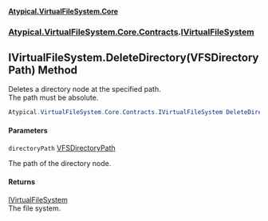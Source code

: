 #### [Atypical.VirtualFileSystem.Core](VirtualFileSystem.md 'VirtualFileSystem')
### [Atypical.VirtualFileSystem.Core.Contracts](VirtualFileSystem.md#Atypical.VirtualFileSystem.Core.Contracts 'Atypical.VirtualFileSystem.Core.Contracts').[IVirtualFileSystem](IVirtualFileSystem.md 'Atypical.VirtualFileSystem.Core.Contracts.IVirtualFileSystem')

## IVirtualFileSystem.DeleteDirectory(VFSDirectoryPath) Method

Deletes a directory node at the specified path.  
The path must be absolute.

```csharp
Atypical.VirtualFileSystem.Core.Contracts.IVirtualFileSystem DeleteDirectory(Atypical.VirtualFileSystem.Core.VFSDirectoryPath directoryPath);
```
#### Parameters

<a name='Atypical.VirtualFileSystem.Core.Contracts.IVirtualFileSystem.DeleteDirectory(Atypical.VirtualFileSystem.Core.VFSDirectoryPath).directoryPath'></a>

`directoryPath` [VFSDirectoryPath](VFSDirectoryPath.md 'Atypical.VirtualFileSystem.Core.VFSDirectoryPath')

The path of the directory node.

#### Returns
[IVirtualFileSystem](IVirtualFileSystem.md 'Atypical.VirtualFileSystem.Core.Contracts.IVirtualFileSystem')  
The file system.